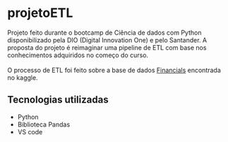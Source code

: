 # projetoETL
Projeto feito durante o bootcamp de Ciência de dados com Python disponibilizado pela DIO (Digital Innovation One) e pelo Santander.
A proposta do projeto é reimaginar uma pipeline de ETL com base nos conhecimentos adquiridos no começo do curso.
<br><br>
O processo de ETL foi feito sobre a base de dados [Financials](https://www.kaggle.com/datasets/atharvaarya25/financials) encontrada no kaggle.

## Tecnologias utilizadas
- Python
- Biblioteca Pandas
- VS code
